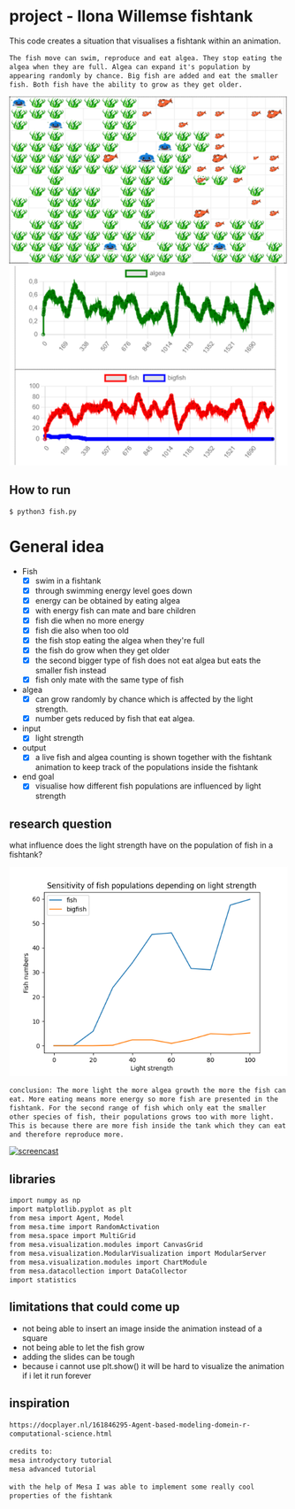 # project - Ilona Willemse fishtank
This code creates a situation that visualises a fishtank within an animation.

```
The fish move can swim, reproduce and eat algea. They stop eating the algea when they are full. Algea can expand it's population by appearing randomly by chance. Big fish are added and eat the smaller fish. Both fish have the ability to grow as they get older.
```

![Fishtank visualization](doc/image/tank_visualization.png)
![Algea Fish countings](doc/image/balans_visualization.png)


## How to run

```
$ python3 fish.py
```

# General idea

- Fish
    - [x] swim in a fishtank
    - [x] through swimming energy level goes down
    - [x] energy can be obtained by eating algea
    - [x] with energy fish can mate and bare children
    - [x] fish die when no more energy
    - [x] fish die also when too old
    - [x] the fish stop eating the algea when they're full
    - [x] the fish do grow when they get older
    - [x] the second bigger type of fish does not eat algea but eats the smaller fish instead
    - [x] fish only mate with the same type of fish

- algea
    - [x] can grow randomly by chance which is affected by the light strength.
    - [x] number gets reduced by fish that eat algea.

- input
    - [x] light strength

- output
    - [x] a live fish and algea counting is shown together with the fishtank animation to keep track of the populations inside the fishtank

- end goal
    - [x] visualise how different fish populations are influenced by light strength

## research question
what influence does the light strength have on the population of fish in a fishtank?

![conclusion](doc/image/fishies.png)
```
conclusion: The more light the more algea growth the more the fish can eat. More eating means more energy so more fish are presented in the fishtank. For the second range of fish which only eat the smaller other species of fish, their populations grows too with more light. This is because there are more fish inside the tank which they can eat and therefore reproduce more.
```
[![screencast](https://www.youtube.com/embed/BvsXX_RTYqo)](https://www.youtube.com/embed/BvsXX_RTYqo)

<!-- 
<iframe width="560" height="315" src="https://www.youtube.com/embed/BvsXX_RTYqo" title="YouTube video player" frameborder="0" allow="accelerometer; autoplay; clipboard-write; encrypted-media; gyroscope; picture-in-picture" allowfullscreen></iframe> -->


## libraries
```
import numpy as np
import matplotlib.pyplot as plt
from mesa import Agent, Model
from mesa.time import RandomActivation
from mesa.space import MultiGrid
from mesa.visualization.modules import CanvasGrid
from mesa.visualization.ModularVisualization import ModularServer
from mesa.visualization.modules import ChartModule
from mesa.datacollection import DataCollector
import statistics

```

## limitations that could come up
- not being able to insert an image inside the animation instead of a square
- not being able to let the fish grow
- adding the slides can be tough
- because i cannot use plt.show() it will be hard to visualize the animation if i let it run forever

## inspiration
```
https://docplayer.nl/161846295-Agent-based-modeling-domein-r-computational-science.html

credits to:
mesa introdyctory tutorial
mesa advanced tutorial

with the help of Mesa I was able to implement some really cool properties of the fishtank

```
